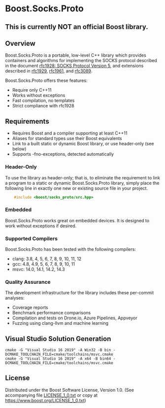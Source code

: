 # Boost.Socks.Proto

## This is currently **NOT** an official Boost library.

## Overview

Boost.Socks.Proto is a portable, low-level C++ library which provides containers
and algorithms for implementing the SOCKS protocol described in the document
[rfc1928: SOCKS Protocol Version 5](https://datatracker.ietf.org/doc/html/rfc1928),
and extensions described in [rfc1929](https://datatracker.ietf.org/doc/html/rfc1929),
[rfc1961](https://datatracker.ietf.org/doc/html/rfc1961), and
[rfc3089](https://datatracker.ietf.org/doc/html/rfc3089).

Boost.Socks.Proto offers these features:

* Require only C++11
* Works without exceptions
* Fast compilation, no templates
* Strict compliance with rfc1928

## Requirements

* Requires Boost and a compiler supporting at least C++11
* Aliases for standard types use their Boost equivalents
* Link to a built static or dynamic Boost library, or use header-only (see below)
* Supports -fno-exceptions, detected automatically

### Header-Only

To use the library as header-only; that is, to eliminate the requirement to
link a program to a static or dynamic Boost.Socks.Proto library, simply
place the following line in exactly one new or existing source
file in your project.

```cpp
    #include <boost/socks_proto/src.hpp>
```

### Embedded

Boost.Socks.Proto works great on embedded devices.
It is designed to work without exceptions if desired.

### Supported Compilers

Boost.Socks.Proto has been tested with the following compilers:

* clang: 3.8, 4, 5, 6, 7, 8, 9, 10, 11, 12
* gcc: 4.8, 4.9, 5, 6, 7, 8, 9, 10, 11
* msvc: 14.0, 14.1, 14.2, 14.3

### Quality Assurance

The development infrastructure for the library includes
these per-commit analyses:

* Coverage reports
* Benchmark performance comparisons
* Compilation and tests on Drone.io, Azure Pipelines, Appveyor
* Fuzzing using clang-llvm and machine learning

## Visual Studio Solution Generation

    cmake -G "Visual Studio 16 2019" -A Win32 -B bin -DCMAKE_TOOLCHAIN_FILE=cmake/toolchains/msvc.cmake
    cmake -G "Visual Studio 16 2019" -A x64 -B bin64 -DCMAKE_TOOLCHAIN_FILE=cmake/toolchains/msvc.cmake

## License

Distributed under the Boost Software License, Version 1.0.
(See accompanying file [LICENSE_1_0.txt](LICENSE_1_0.txt) or copy at
https://www.boost.org/LICENSE_1_0.txt)


